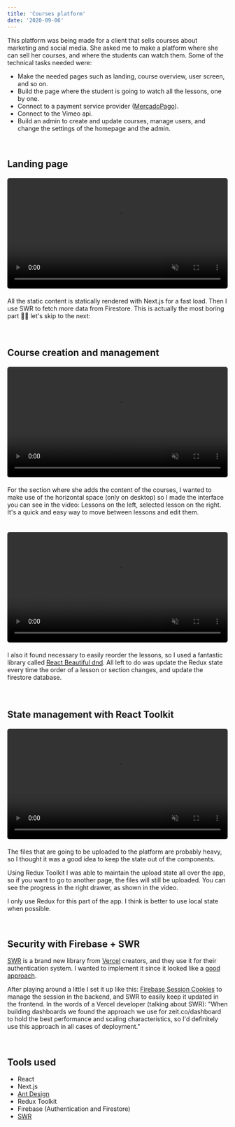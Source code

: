 ```yaml
---
title: 'Courses platform'
date: '2020-09-06'
---
```


This platform was being made for a client that sells courses about marketing and social media. She asked me to make a platform where she can sell her courses, and where the students can watch them. Some of the technical tasks needed were:

- Make the needed pages such as landing, course overview, user screen, and so on.
- Build the page where the student is going to watch all the lessons, one by one.
- Connect to a payment service provider ([MercadoPago](https://mercadopago.com.ar)).
- Connect to the Vimeo api.
- Build an admin to create and update courses, manage users, and change the settings of the homepage and the admin.

<br>

## Landing page
<figure class="video_container" style="width: 100%; max-width: 550px; margin: 20px 0;">
  <video muted="true" autoplay="true" loop style="width: 100%; border-radius: 5px;">
    <source src="/videos/juli-amelie-landing.mp4" type="video/mp4">
  </video>
</figure>
All the static content is statically rendered with Next.js for a fast load. Then I use SWR to fetch more data from Firestore. This is actually the most boring part 💁‍♂️ let's skip to the next:
<br><br><br>

## Course creation and management
<figure class="video_container" style="width: 100%; max-width: 550px; margin: 20px 0;">
  <video muted="true" autoplay="true" loop style="width: 100%; border-radius: 5px;">
    <source src="/videos/juli-amelie-admin.mp4" type="video/mp4">
  </video>
</figure>
For the section where she adds the content of the courses, I wanted to make use of the horizontal space (only on desktop) so I made the interface you can see in the video: Lessons on the left, selected lesson on the right. It's a quick and easy way to move between lessons and edit them.
<br><br>

<figure class="video_container" style="width: 100%; max-width: 550px; margin: 20px 0;">
  <video muted="true" autoplay="true" loop style="width: 100%; border-radius: 5px;">
    <source src="/videos/juli-amelie-lessons.mp4" type="video/mp4">
  </video>
</figure>

I also it found necessary to easily reorder the lessons, so I used a fantastic library called  [React Beautiful dnd](https://github.com/atlassian/react-beautiful-dnd). All left to do was update the Redux state every time the order of a lesson or section changes, and update the firestore database.
<br><br><br>

## State management with React Toolkit
<figure class="video_container" style="width: 100%; max-width: 550px; margin: 20px 0;">
  <video muted="true" autoplay="true" loop style="width: 100%; border-radius: 5px;">
    <source src="/videos/juli-amelie-uploads.mp4" type="video/mp4">
  </video>
</figure>
The files that are going to be uploaded to the platform are probably heavy, so I thought it was a good idea to keep the state out of the components.

Using Redux Toolkit I was able to maintain the upload state all over the app, so if you want to go to another page, the files will still be uploaded. You can see the progress in the right drawer, as shown in the video.

I only use Redux for this part of the app. I think is better to use local state when possible.

<br>

## Security with Firebase + SWR
[SWR](https://github.com/vercel/swr) is a brand new library from [Vercel](https://vercel.com) creators, and they use it for their authentication system. I wanted to implement it since it looked like a [good approach](https://github.com/vercel/next.js/discussions/10724#discussioncomment-726).

After playing around a little I set it up like this: [Firebase Session Cookies](https://firebase.google.com/docs/auth/admin/manage-cookies) to manage the session in the backend, and SWR to easily keep it updated in the frontend. In the words of a Vercel developer (talking about SWR): "When building dashboards we found the approach we use for zeit.co/dashboard to hold the best performance and scaling characteristics, so I'd definitely use this approach in all cases of deployment."

<br>

## Tools used

- React
- Next.js
- [Ant Design](https://ant.design/)
- Redux Toolkit
- Firebase (Authentication and Firestore)
- [SWR](https://github.com/vercel/swr)